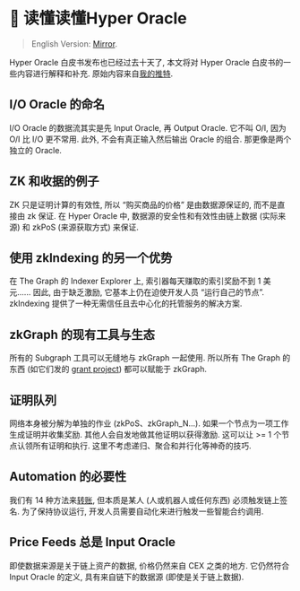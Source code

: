# 📒 读懂读懂Hyper Oracle

> English Version: [Mirror](https://mirror.xyz/msfew.eth/YVSRgpXoSMD3tBkMb2JBGcR1PDgaR-WZpxzoS7yr_4g).

Hyper Oracle 白皮书发布也已经过去十天了, 本文将对 Hyper Oracle 白皮书的一些内容进行解释和补充. 原始内容来自[我的推特](https://twitter.com/msfew_eth/status/1635989290835640321).

## I/O Oracle 的命名

I/O Oracle 的数据流其实是先 Input Oracle, 再 Output Oracle. 它不叫 O/I, 因为 O/I 比 I/O 更不常用. 此外, 不会有真正输入然后输出 Oracle 的组合. 那更像是两个独立的 Oracle.

## ZK 和收据的例子

ZK 只是证明计算的有效性, 所以 “购买商品的价格” 是由数据源保证的, 而不是直接由 zk 保证. 在 Hyper Oracle 中, 数据源的安全性和有效性由链上数据 (实际来源) 和 zkPoS (来源获取方式) 来保证.

## 使用 zkIndexing 的另一个优势

在 The Graph 的 Indexer Explorer 上, 索引器每天赚取的索引奖励不到 1 美元...... 因此, 由于缺乏激励, 它基本上仍在迫使开发人员 “运行自己的节点”. zkIndexing 提供了一种无需信任且去中心化的托管服务的解决方案.

## zkGraph 的现有工具与生态

所有的 Subgraph 工具可以无缝地与 zkGraph 一起使用. 所以所有 The Graph 的东西 (如它们发的 [grant project](https://forum.thegraph.com/t/the-graph-foundation-2022-annual-grants-report/4133)) 都可以赋能于 zkGraph.

## 证明队列

网络本身被分解为单独的作业 (zkPoS、zkGraph_N...). 如果一个节点为一项工作生成证明并收集奖励. 其他人会自发地做其他证明以获得激励. 这可以让 >= 1 个节点认领所有证明和执行. 这里不考虑递归、聚合和并行化等神奇的技巧.

## Automation 的必要性

我们有 14 种方法来[转账](https://hackmd.io/@agostbiro/SksOybaJh), 但本质是某人 (人或机器人或任何东西) 必须触发链上签名. 为了保持协议运行, 开发人员需要自动化来进行触发一些智能合约调用.

## Price Feeds 总是 Input Oracle

即使数据来源是关于链上资产的数据, 价格仍然来自 CEX 之类的地方. 它仍然符合 Input Oracle 的定义, 具有来自链下的数据源 (即使是关于链上数据).
